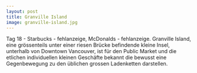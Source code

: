 ```yaml
---
layout: post
title: Granville Island
image: granville-island.jpg
---
```


Tag 18 -	Starbucks - fehlanzeige, McDonalds - fehlanzeige. Granville Island, eine grössenteils unter einer riesen Brücke befindende kleine Insel, unterhalb von Downtown Vancouver, ist für den Public Market und die etlichen individuellen kleinen Geschäfte bekannt die bewusst eine Gegenbewegung zu den üblichen grossen Ladenketten darstellen.